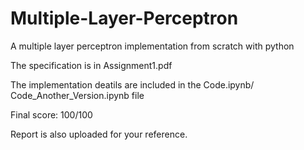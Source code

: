 # Multiple-Layer-Perceptron 
A multiple layer perceptron implementation from scratch with python

The specification is in Assignment1.pdf

The implementation deatils are included in the Code.ipynb/ Code_Another_Version.ipynb file

Final score: 100/100

Report is also uploaded for your reference.

